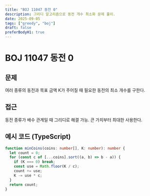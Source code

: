 ```yaml
---
title: "BOJ 11047 동전 0"
description: 그리디 알고리즘으로 동전 개수 최소화 문제 풀이.
date: 2025-09-05
tags: ["greedy", "boj"]
draft: false
preferBodyH1: true
---
```


# BOJ 11047 동전 0

## 문제

여러 종류의 동전과 목표 금액 K가 주어질 때 필요한 동전의 최소 개수를 구한다.

## 접근

동전 종류가 배수 관계일 때 그리디로 해결 가능. 큰 가치부터 최대한 사용한다.

## 예시 코드 (TypeScript)

```ts
function minCoins(coins: number[], K: number): number {
  let count = 0;
  for (const c of [...coins].sort((a, b) => b - a)) {
    if (K === 0) break;
    const use = Math.floor(K / c);
    count += use;
    K -= use * c;
  }
  return count;
}
```
